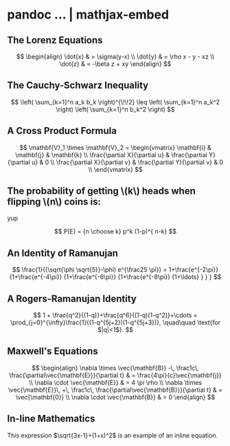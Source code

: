 # pandoc ... | mathjax-embed

## The Lorenz Equations

$$
\begin{align}
\dot{x} & = \sigma(y-x) \\
\dot{y} & = \rho x - y - xz \\
\dot{z} & = -\beta z + xy
\end{align}
$$

## The Cauchy-Schwarz Inequality

$$
\left( \sum_{k=1}^n a_k b_k \right)^{\!\!2} \leq
 \left( \sum_{k=1}^n a_k^2 \right) \left( \sum_{k=1}^n b_k^2 \right)
$$

## A Cross Product Formula

$$
  \mathbf{V}_1 \times \mathbf{V}_2 =
   \begin{vmatrix}
	\mathbf{i} & \mathbf{j} & \mathbf{k} \\
	\frac{\partial X}{\partial u} & \frac{\partial Y}{\partial u} & 0 \\
	\frac{\partial X}{\partial v} & \frac{\partial Y}{\partial v} & 0 \\
   \end{vmatrix}
$$

## The probability of getting \\(k\\) heads when flipping \\(n\\) coins is:

yup

$$ P(E) = {n \choose k} p^k (1-p)^{ n-k} $$

## An Identity of Ramanujan

$$
   \frac{1}{(\sqrt{\phi \sqrt{5}}-\phi) e^{\frac25 \pi}} =
	 1+\frac{e^{-2\pi}} {1+\frac{e^{-4\pi}} {1+\frac{e^{-6\pi}}
	  {1+\frac{e^{-8\pi}} {1+\ldots} } } }
$$

## A Rogers-Ramanujan Identity

$$
  1 +  \frac{q^2}{(1-q)}+\frac{q^6}{(1-q)(1-q^2)}+\cdots =
	\prod_{j=0}^{\infty}\frac{1}{(1-q^{5j+2})(1-q^{5j+3})},
	 \quad\quad \text{for $|q|<1$}.
$$

## Maxwell's Equations

$$
\begin{align}
  \nabla \times \vec{\mathbf{B}} -\, \frac1c\, \frac{\partial\vec{\mathbf{E}}}{\partial t} & = \frac{4\pi}{c}\vec{\mathbf{j}} \\
  \nabla \cdot \vec{\mathbf{E}} & = 4 \pi \rho \\
  \nabla \times \vec{\mathbf{E}}\, +\, \frac1c\, \frac{\partial\vec{\mathbf{B}}}{\partial t} & = \vec{\mathbf{0}} \\
  \nabla \cdot \vec{\mathbf{B}} & = 0
\end{align}
$$

## In-line Mathematics

This expression $\sqrt{3x-1}+(1+x)^2$ is an example of an inline
equation.
